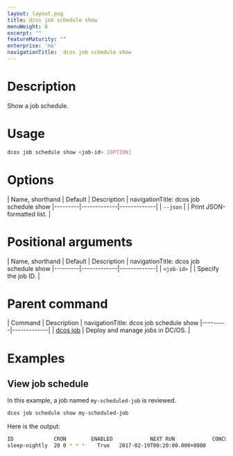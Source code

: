 ```yaml
---
layout: layout.pug
title: dcos job schedule show
menuWeight: 8
excerpt: ""
featureMaturity: ""
enterprise: 'no'
navigationTitle:  dcos job schedule show
---
```


<!-- This source repo for this topic is https://github.com/dcos/dcos-docs -->

    
# Description
Show a job schedule.

# Usage

```bash
dcos job schedule show <job-id> [OPTION]
```

# Options

| Name, shorthand | Default | Description |
navigationTitle:  dcos job schedule show
|---------|-------------|-------------|
| `--json`   |             |  Print JSON-formatted list. |

# Positional arguments

| Name, shorthand | Default | Description |
navigationTitle:  dcos job schedule show
|---------|-------------|-------------|
| `<job-id>`   |             |  Specify the job ID. |

# Parent command

| Command | Description |
navigationTitle:  dcos job schedule show
|---------|-------------|
| [dcos job](/docs/1.10/cli/command-reference/dcos-job/) |  Deploy and manage jobs in DC/OS. |

# Examples

## View job schedule

In this example, a job named `my-scheduled-job` is reviewed.

```bash
dcos job schedule show my-scheduled-job
```
   
Here is the output:
     
```bash
ID             CRON        ENABLED            NEXT RUN            CONCURRENCY POLICY  
sleep-nightly  20 0 * * *    True   2017-02-19T00:20:00.000+0000        ALLOW
```
